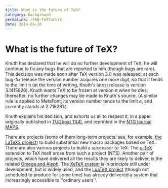 ```yaml
---
title: What is the future of TeX?
category: background
permalink: /FAQ-TeXfuture
date: 2014-06-10
---
```


# What is the future of TeX?

Knuth has declared that he will do no further development of TeX;
he will continue to fix any bugs that are reported to him (though
bugs are rare).  This decision was made soon after
TeX version&nbsp;3.0 was released; at each bug-fix release
the version number acquires one more digit, so that it tends to the
limit&nbsp;&pi; (at the time of writing, Knuth's latest release
is version 3.1415926).  Knuth wants TeX to be frozen at
version&nbsp;&pi; when he dies; thereafter, no further changes
may be made to Knuth's source.  (A similar rule is applied to MetaFont;
its version number tends to the limit&nbsp;_e_, and currently
stands at 2.718281.)

Knuth explains his decision, and exhorts us all to respect it, in a
paper originally published in 
[TUGboat 11(4)](http://tug.org/TUGboat/Articles/tb11-4/tb30knut.pdf),
and reprinted in the 
[NTG journal MAPS](http://www.ntg.nl/maps/pdf/5_34.pdf).

There are projects (some of them long-term
projects: see, for example,
[the LaTeX3 project](/FAQ-LaTeX3))
to build substantial new macro packages based on TeX.  There are
also various projects to build a _successor_ to TeX.  The
[&epsilon;-TeX](/FAQ-etex) extension to TeX itself arose from such a
project (NTS).  Another pair of projects, which have delivered
all the results they are likely to deliver, is the
related 
[Omega and Aleph](/FAQ-omegaleph).  The 
[XeTeX system](/FAQ-xetex) is in principle still under
development, but is widely used, and the 
[LuaTeX project](/FAQ-luatex) (though not scheduled to produce
for some time) has already delivered a system that increasingly
accessible to ''ordinary users''.


